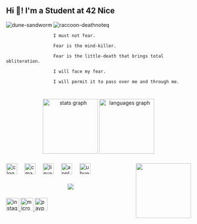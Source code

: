 <h2 align="left">Hi 👋! I'm a Student at 42 Nice</h2>

![dune-sandworm](https://github.com/user-attachments/assets/217ba277-2c62-4b17-8e46-607dd0a24bd4)
![raccoon-deathnoteq](https://github.com/user-attachments/assets/f9477995-6550-4651-9237-49b396d96637)


                      I must not fear.

                      Fear is the mind-killer.

                      Fear is the little-death that brings total obliteration.

                      I will face my fear.

                      I will permit it to pass over me and through me. 
###

<br clear="both">

<div align="center">
  <img src="https://github-readme-stats.vercel.app/api?username=Neo677&hide_title=false&hide_rank=false&show_icons=true&include_all_commits=true&count_private=true&disable_animations=false&theme=dracula&locale=en&hide_border=false" height="150" alt="stats graph"  />
  <img src="https://github-readme-stats.vercel.app/api/top-langs?username=Neo677&locale=en&hide_title=false&layout=compact&card_width=320&langs_count=5&theme=dracula&hide_border=false" height="150" alt="languages graph"  />
</div>

###

<img align="right" height="150" src="https://i.giphy.com/media/v1.Y2lkPTc5MGI3NjExajM3MDk4bnM2aGszcXBkdGcxYWljcmViZTdzcjJkbTloN3hjdW82MiZlcD12MV9pbnRlcm5hbF9naWZfYnlfaWQmY3Q9Zw/RCSUqPv9w9Iek/giphy.gif"  />

###

<div align="left">
  <img src="https://cdn.jsdelivr.net/gh/devicons/devicon/icons/c/c-plain.svg" height="30" alt="c logo"  />
  <img width="12" />
  <img src="https://cdn.jsdelivr.net/gh/devicons/devicon/icons/cmake/cmake-original.svg" height="30" alt="cmake logo"  />
  <img width="12" />
  <img src="https://cdn.jsdelivr.net/gh/devicons/devicon/icons/linux/linux-original.svg" height="30" alt="linux logo"  />
  <img width="12" />
  <img src="https://cdn.jsdelivr.net/gh/devicons/devicon/icons/apple/apple-original.svg" height="30" alt="apple logo"  />
  <img width="12" />
  <img src="https://cdn.jsdelivr.net/gh/devicons/devicon/icons/ubuntu/ubuntu-plain.svg" height="30" alt="ubuntu logo"  />
</div>

###

<div align="center">
  <img src="https://profile-counter.glitch.me/Neo677/count.svg?"  />
</div>

###

<div align="left">
  <a href="https://www.instagram.com/tom._.lg/" target="_blank">
    <img src="https://img.shields.io/static/v1?message=Instagram&logo=instagram&label=&color=E4405F&logoColor=white&labelColor=&style=for-the-badge" height="35" alt="instagram logo"  />
  </a>
  <a href="thomasbenelgorch@outlook.fr" target="_blank">
    <img src="https://img.shields.io/static/v1?message=Outlook&logo=microsoft-outlook&label=&color=0078D4&logoColor=white&labelColor=&style=for-the-badge" height="35" alt="microsoft-outlook logo"  />
  </a>
  <img src="https://img.shields.io/static/v1?message=PayPal&logo=paypal&label=&color=00457C&logoColor=white&labelColor=&style=for-the-badge" height="35" alt="paypal logo"  />
</div>

###
